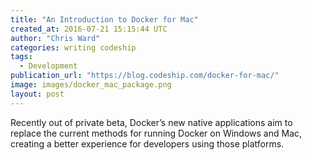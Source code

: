```yaml
---
title: "An Introduction to Docker for Mac"
created_at: 2016-07-21 15:15:44 UTC
author: "Chris Ward"
categories: writing codeship
tags:
  - Development
publication_url: "https://blog.codeship.com/docker-for-mac/"
image: images/docker_mac_package.png
layout: post
---
```

Recently out of private beta, Docker’s new native applications aim to replace the current methods for running Docker on Windows and Mac, creating a better experience for developers using those platforms.

